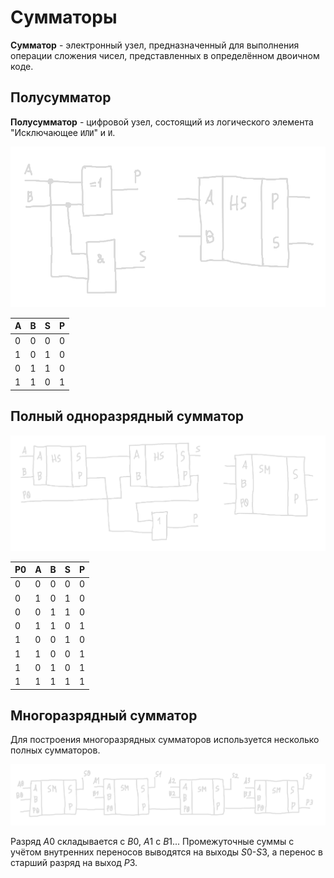 # Сумматоры

**Сумматор** - электронный узел, предназначенный для выполнения операции сложения чисел, представленных в определённом двоичном коде.

## Полусумматор

**Полусумматор** - цифровой узел, состоящий из логического элемента "Исключающее `ИЛИ`" и `И`.

![Pasted image 20240220144139.png](../../Pasted%20image%2020240220144139.png#)

| A   | B   | S   | P   |
| --- | --- | --- | --- |
| 0   | 0   | 0   | 0   |
| 1   | 0   | 1   | 0   |
| 0   | 1   | 1   | 0   |
| 1   | 1    | 0    | 1    |

## Полный одноразрядный сумматор


![Pasted image 20240220144804.png](../../Pasted%20image%2020240220144804.png#)

| P0 | A | B | S | P |
| ---- | ---- | ---- | ---- | ---- |
| 0 | 0 | 0 | 0 | 0 |
| 0 | 1 | 0 | 1 | 0 |
| 0 | 0 | 1 | 1 | 0 |
| 0 | 1 | 1 | 0 | 1 |
| 1 | 0 | 0 | 1 | 0 |
| 1 | 1 | 0 | 0 | 1 |
| 1 | 0 | 1 | 0 | 1 |
| 1 | 1 | 1 | 1 | 1 |

## Многоразрядный сумматор

Для построения многоразрядных сумматоров используется несколько полных сумматоров.

![Pasted image 20240220145802.png](../../Pasted%20image%2020240220145802.png#)

Разряд $A0$ складывается с $B0$, $A1$ с $B1$... Промежуточные суммы с учётом внутренних переносов выводятся на выходы $S0$-$S3$, а перенос в старший разряд на выход $P3$.

